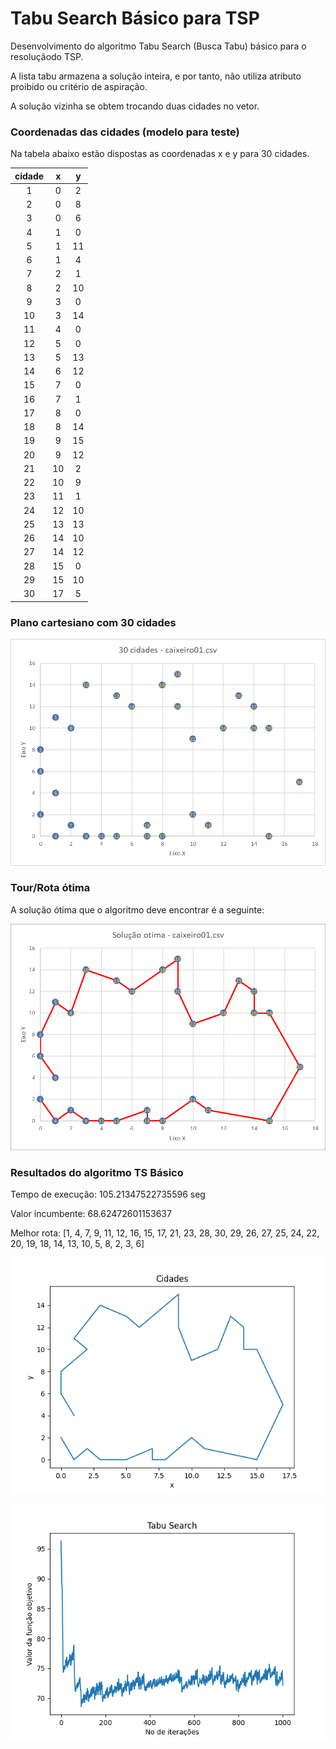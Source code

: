 # Tabu Search Básico para TSP
Desenvolvimento do algoritmo Tabu Search (Busca Tabu) básico para o resoluçãodo TSP.

A lista tabu armazena a solução inteira, e por tanto, não utiliza atributo proibido ou critério de aspiração.

A solução vizinha se obtem trocando duas cidades no vetor.

### Coordenadas das cidades (modelo para teste)
Na tabela abaixo estão dispostas as coordenadas x e y para 30 cidades.

| cidade  |   x   |   y   |
|:-------:|:-----:|:-----:|
|    1    |   0   |   2   |
|    2    |   0   |   8   |
|    3    |   0   |   6   |
|    4    |   1   |   0   |
|    5    |   1   |  11   |
|    6    |   1   |   4   |
|    7    |   2   |   1   |
|    8    |   2   |  10   |
|    9    |   3   |   0   |
|   10    |   3   |  14   |
|   11    |   4   |   0   |
|   12    |   5   |   0   |
|   13    |   5   |  13   |
|   14    |   6   |  12   |
|   15    |   7   |   0   |
|   16    |   7   |   1   |
|   17    |   8   |   0   |
|   18    |   8   |  14   |
|   19    |   9   |  15   |
|   20    |   9   |  12   |
|   21    |  10   |   2   |
|   22    |  10   |   9   |
|   23    |  11   |   1   |
|   24    |  12   |  10   |
|   25    |  13   |  13   |
|   26    |  14   |  10   |
|   27    |  14   |  12   |
|   28    |  15   |   0   |
|   29    |  15   |  10   |
|   30    |  17   |   5   |


### Plano cartesiano com 30 cidades

![Plano cartesiano com 30 cidades](plano_cartesiano_30cidades.png)

### Tour/Rota ótima

A solução ótima que o algoritmo deve encontrar é a seguinte:

![Solução ótima](plano_cartesiano_sol_otima.png)

### Resultados do algoritmo TS Básico

Tempo de execução: 105.21347522735596 seg

Valor incumbente:  68.62472601153637

Melhor rota: [1, 4, 7, 9, 11, 12, 16, 15, 17, 21, 23, 28, 30, 29, 26, 27, 25, 24, 22, 20, 19, 18, 14, 13, 10, 5, 8, 2, 3, 6]

![Solução ótima_encontrada](Figure_1.png)

![Gráfico Iterações_vs_Funçao_Obj](Figure_2.png)
